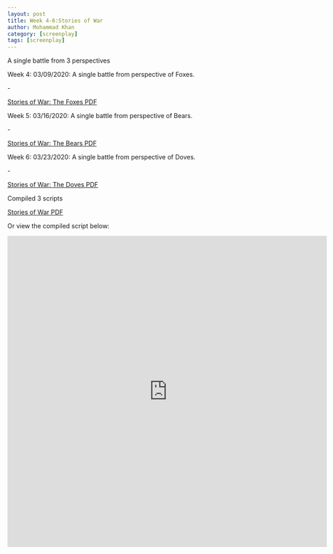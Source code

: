 ```yaml
---
layout: post
title: Week 4-6:Stories of War
author: Mohammad Khan
category: [screenplay]
tags: [screenplay]
---
```

A single battle from 3 perspectives 



<p>Week 4: 03/09/2020: A single battle from perspective of Foxes.</p>
- <p><a href="https://drive.google.com/file/d/1CYb76cG2lODBVJaBhxwEP8Q5C2OWWuw4/view?usp=sharing#toolbar=0">Stories of War: The Foxes PDF</a></p>

<p>Week 5: 03/16/2020: A single battle from perspective of Bears.</p>
- <p><a href="https://drive.google.com/file/d/1f07Kl2cYwx8Ono2KrbGSr5DbkqbKr1QY/view?usp=sharing">Stories of War: The Bears PDF</a></p>

<p>Week 6: 03/23/2020: A single battle from perspective of Doves.</p>
- <p><a href="https://drive.google.com/file/d/1QWrVrBollbR79s95djoS83ViYCQaOExl/view?usp=sharing">Stories of War: The Doves PDF</a></p>

<p>Compiled 3 scripts</p><p><a href="https://drive.google.com/file/d/1D6gAjqNogWqfy9LkVRxnLoPnwVSeo_na/view?usp=sharing">Stories of War PDF</a></p>	

Or view the compiled script below: 
<!-- <embed src="https://drive.google.com/file/d/1D6gAjqNogWqfy9LkVRxnLoPnwVSeo_na/view?usp=sharing" width="800px" height="2100px" /> -->
<iframe
src="https://drive.google.com/file/d/1D6gAjqNogWqfy9LkVRxnLoPnwVSeo_na/view?usp=sharing&embedded=true"
style="width:718px; height:700px;" frameborder="0"></iframe> 
